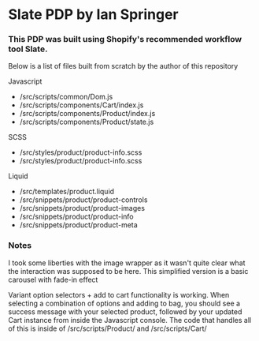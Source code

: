 <h1>Slate PDP by Ian Springer</h1>

<h3>This PDP was built using Shopify's recommended workflow tool Slate.</h3>

<p>Below is a list of files built from scratch by the author of this repository</p>

<label>Javascript</label>
<ul>
    <li>/src/scripts/common/Dom.js</li>
    <li>/src/scripts/components/Cart/index.js</li>
    <li>/src/scripts/components/Product/index.js</li>
    <li>/src/scripts/components/Product/state.js</li>
</ul>

<label>SCSS</label>
<ul>
    <li>/src/styles/product/product-info.scss</li>
    <li>/src/styles/product/product-info.scss</li>
</ul>

<label>Liquid</label>
<ul>
    <li>/src/templates/product.liquid</li>
    <li>/src/snippets/product/product-controls</li>
    <li>/src/snippets/product/product-images</li>
    <li>/src/snippets/product/product-info</li>
    <li>/src/snippets/product/product-meta</li>

</ul>

<h3>Notes</h3>

<p>I took some liberties with the image wrapper as it wasn't quite clear what the interaction was supposed to be here. This simplified version is a basic carousel with fade-in effect</p>

<p>Variant option selectors + add to cart functionality is working. When selecting a combination of options and adding to bag, you should see a success message with your selected product, followed by your updated Cart instance from inside the Javascript console. The code that handles all of this is inside of /src/scripts/Product/ and /src/scripts/Cart/</p>
